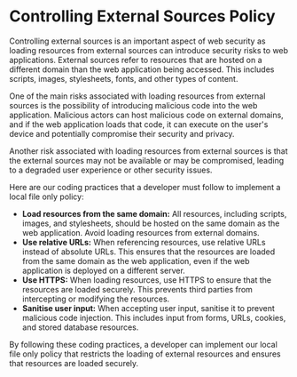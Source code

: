 # Controlling External Sources Policy

Controlling external sources is an important aspect of web security as loading resources from external sources can introduce security risks to web applications. External sources refer to resources that are hosted on a different domain than the web application being accessed. This includes scripts, images, stylesheets, fonts, and other types of content.

One of the main risks associated with loading resources from external sources is the possibility of introducing malicious code into the web application. Malicious actors can host malicious code on external domains, and if the web application loads that code, it can execute on the user's device and potentially compromise their security and privacy.

Another risk associated with loading resources from external sources is that the external sources may not be available or may be compromised, leading to a degraded user experience or other security issues.

Here are our coding practices that a developer must follow to implement a local file only policy:

- **Load resources from the same domain:** All resources, including scripts, images, and stylesheets, should be hosted on the same domain as the web application. Avoid loading resources from external domains.
- **Use relative URLs:** When referencing resources, use relative URLs instead of absolute URLs. This ensures that the resources are loaded from the same domain as the web application, even if the web application is deployed on a different server.
- **Use HTTPS:** When loading resources, use HTTPS to ensure that the resources are loaded securely. This prevents third parties from intercepting or modifying the resources.
- **Sanitise user input:** When accepting user input, sanitise it to prevent malicious code injection. This includes input from forms, URLs, cookies, and stored database resources.

By following these coding practices, a developer can implement our local file only policy that restricts the loading of external resources and ensures that resources are loaded securely.